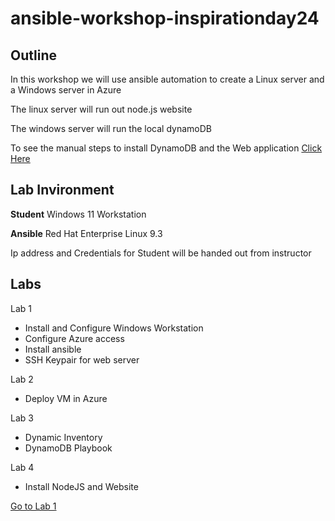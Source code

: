 # ansible-workshop-inspirationday24

## Outline

In this workshop we will use ansible automation to create a Linux server and a Windows server in Azure

The linux server will run out node.js website

The windows server will run the local dynamoDB

To see the manual steps to install DynamoDB and the Web application [Click Here](manual.md)

## Lab Invironment

__Student__ Windows 11 Workstation

__Ansible__ Red Hat Enterprise Linux 9.3

Ip address and Credentials for Student will be handed out from instructor

## Labs

Lab 1

- Install and Configure Windows Workstation
- Configure Azure access
- Install ansible
- SSH Keypair for web server

Lab 2

- Deploy VM in Azure

Lab 3

- Dynamic Inventory
- DynamoDB Playbook

Lab 4

- Install NodeJS and Website

[Go to Lab 1](lab1.md)
